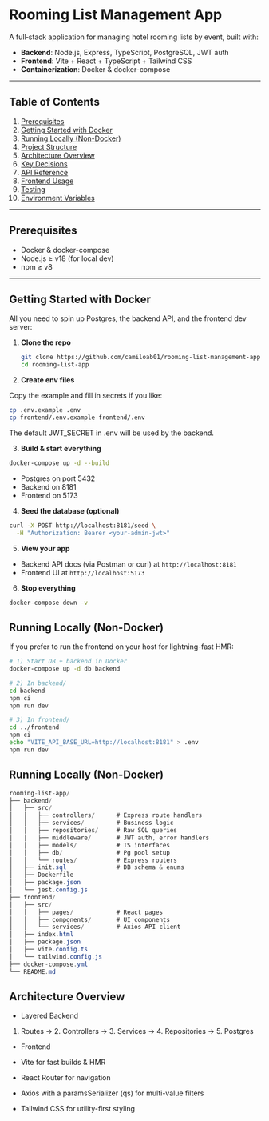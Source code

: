 # Rooming List Management App

A full‐stack application for managing hotel rooming lists by event, built with:

- **Backend**: Node.js, Express, TypeScript, PostgreSQL, JWT auth
- **Frontend**: Vite + React + TypeScript + Tailwind CSS
- **Containerization**: Docker & docker-compose

---

## Table of Contents

1. [Prerequisites](#prerequisites)
2. [Getting Started with Docker](#getting-started-with-docker)
3. [Running Locally (Non-Docker)](#running-locally-non-docker)
4. [Project Structure](#project-structure)
5. [Architecture Overview](#architecture-overview)
6. [Key Decisions](#key-decisions)
7. [API Reference](#api-reference)
8. [Frontend Usage](#frontend-usage)
9. [Testing](#testing)
10. [Environment Variables](#environment-variables)

---

## Prerequisites

- Docker & docker-compose
- Node.js ≥ v18 (for local dev)
- npm ≥ v8

---

## Getting Started with Docker

All you need to spin up Postgres, the backend API, and the frontend dev server:

1. **Clone the repo**

   ```bash
   git clone https://github.com/camiloab01/rooming-list-management-app.git
   cd rooming-list-app
   ```

2. **Create env files**

Copy the example and fill in secrets if you like:

```bash
cp .env.example .env
cp frontend/.env.example frontend/.env
```

The default JWT_SECRET in .env will be used by the backend.

3. **Build & start everything**

```bash
docker-compose up -d --build
```

- Postgres on port 5432
- Backend on 8181
- Frontend on 5173

4. **Seed the database (optional)**

```bash
curl -X POST http://localhost:8181/seed \
  -H "Authorization: Bearer <your-admin-jwt>"
```

5. **View your app**

- Backend API docs (via Postman or curl) at `http://localhost:8181`
- Frontend UI at `http://localhost:5173`

6. **Stop everything**

```bash
docker-compose down -v
```

## Running Locally (Non-Docker)

If you prefer to run the frontend on your host for lightning-fast HMR:

```bash
# 1) Start DB + backend in Docker
docker-compose up -d db backend

# 2) In backend/
cd backend
npm ci
npm run dev

# 3) In frontend/
cd ../frontend
npm ci
echo "VITE_API_BASE_URL=http://localhost:8181" > .env
npm run dev
```

## Running Locally (Non-Docker)

```csharp
rooming-list-app/
├── backend/
│   ├── src/
│   │   ├── controllers/      # Express route handlers
│   │   ├── services/         # Business logic
│   │   ├── repositories/     # Raw SQL queries
│   │   ├── middleware/       # JWT auth, error handlers
│   │   ├── models/           # TS interfaces
│   │   ├── db/               # Pg pool setup
│   │   └── routes/           # Express routers
│   ├── init.sql              # DB schema & enums
│   ├── Dockerfile
│   ├── package.json
│   └── jest.config.js
├── frontend/
│   ├── src/
│   │   ├── pages/            # React pages
│   │   ├── components/       # UI components
│   │   └── services/         # Axios API client
│   ├── index.html
│   ├── package.json
│   ├── vite.config.ts
│   └── tailwind.config.js
├── docker-compose.yml
└── README.md
```

## Architecture Overview

- Layered Backend

1.  Routes → 2. Controllers → 3. Services → 4. Repositories → 5. Postgres

- Frontend

- Vite for fast builds & HMR
- React Router for navigation
- Axios with a paramsSerializer (qs) for multi-value filters
- Tailwind CSS for utility-first styling
